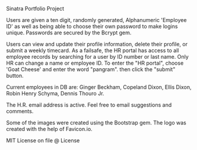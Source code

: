 Sinatra Portfolio Project 

Users are given a ten digit, randomly generated, Alphanumeric 'Employee ID' as well as being able to choose their own password to make logins unique. Passwords are secured by the Bcrypt gem.

Users can view and update their profile information, delete their profile, or submit a weekly timecard. As a failsafe, the HR portal has access to all employee records by searching for a user by ID number or last name. Only HR can change a name or employee ID. To enter the "HR portal", choose 'Goat Cheese' and enter the word "pangram". then click the "submit" button.

Current employees in DB are: 
Ginger Beckham, Copeland Dixon, Ellis Dixon, Robin Henry Schyma, Dennis Thouro Jr.

The H.R. email address is active. Feel free to email suggestions and comments.

Some of the images were created using the Bootstrap gem. The logo was created with the help of Favicon.io.

MIT License on file @ License